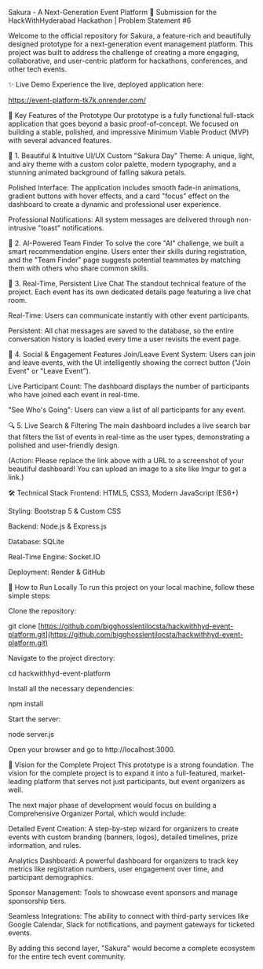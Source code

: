 Sakura - A Next-Generation Event Platform 🌸
Submission for the HackWithHyderabad Hackathon | Problem Statement #6

Welcome to the official repository for Sakura, a feature-rich and beautifully designed prototype for a next-generation event management platform. This project was built to address the challenge of creating a more engaging, collaborative, and user-centric platform for hackathons, conferences, and other tech events.

✨ Live Demo
Experience the live, deployed application here:

https://event-platform-tk7k.onrender.com/

🚀 Key Features of the Prototype
Our prototype is a fully functional full-stack application that goes beyond a basic proof-of-concept. We focused on building a stable, polished, and impressive Minimum Viable Product (MVP) with several advanced features.

🎨 1. Beautiful & Intuitive UI/UX
Custom "Sakura Day" Theme: A unique, light, and airy theme with a custom color palette, modern typography, and a stunning animated background of falling sakura petals.

Polished Interface: The application includes smooth fade-in animations, gradient buttons with hover effects, and a card "focus" effect on the dashboard to create a dynamic and professional user experience.

Professional Notifications: All system messages are delivered through non-intrusive "toast" notifications.

🤖 2. AI-Powered Team Finder
To solve the core "AI" challenge, we built a smart recommendation engine. Users enter their skills during registration, and the "Team Finder" page suggests potential teammates by matching them with others who share common skills.

💬 3. Real-Time, Persistent Live Chat
The standout technical feature of the project. Each event has its own dedicated details page featuring a live chat room.

Real-Time: Users can communicate instantly with other event participants.

Persistent: All chat messages are saved to the database, so the entire conversation history is loaded every time a user revisits the event page.

👥 4. Social & Engagement Features
Join/Leave Event System: Users can join and leave events, with the UI intelligently showing the correct button ("Join Event" or "Leave Event").

Live Participant Count: The dashboard displays the number of participants who have joined each event in real-time.

"See Who's Going": Users can view a list of all participants for any event.

🔍 5. Live Search & Filtering
The main dashboard includes a live search bar that filters the list of events in real-time as the user types, demonstrating a polished and user-friendly design.

(Action: Please replace the link above with a URL to a screenshot of your beautiful dashboard! You can upload an image to a site like Imgur to get a link.)

🛠️ Technical Stack
Frontend: HTML5, CSS3, Modern JavaScript (ES6+)

Styling: Bootstrap 5 & Custom CSS

Backend: Node.js & Express.js

Database: SQLite

Real-Time Engine: Socket.IO

Deployment: Render & GitHub

🔧 How to Run Locally
To run this project on your local machine, follow these simple steps:

Clone the repository:

git clone [https://github.com/bigghosslentilocsta/hackwithhyd-event-platform.git](https://github.com/bigghosslentilocsta/hackwithhyd-event-platform.git)

Navigate to the project directory:

cd hackwithhyd-event-platform

Install all the necessary dependencies:

npm install

Start the server:

node server.js

Open your browser and go to http://localhost:3000.

🔮 Vision for the Complete Project
This prototype is a strong foundation. The vision for the complete project is to expand it into a full-featured, market-leading platform that serves not just participants, but event organizers as well.

The next major phase of development would focus on building a Comprehensive Organizer Portal, which would include:

Detailed Event Creation: A step-by-step wizard for organizers to create events with custom branding (banners, logos), detailed timelines, prize information, and rules.

Analytics Dashboard: A powerful dashboard for organizers to track key metrics like registration numbers, user engagement over time, and participant demographics.

Sponsor Management: Tools to showcase event sponsors and manage sponsorship tiers.

Seamless Integrations: The ability to connect with third-party services like Google Calendar, Slack for notifications, and payment gateways for ticketed events.

By adding this second layer, "Sakura" would become a complete ecosystem for the entire tech event community.
